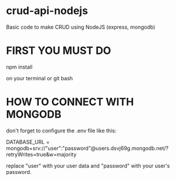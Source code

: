# crud-api-nodejs

Basic code to make CRUD using NodeJS (express, mongodb)

# FIRST YOU MUST DO

npm install

on your terminal or git bash

# HOW TO CONNECT WITH MONGODB

don't forget to configure the .env file like this:

DATABASE_URL = mongodb+srv://"user":"password"@users.dsvj69g.mongodb.net/?retryWrites=true&w=majority

replace "user" with your user data and "password" with your user's password.
